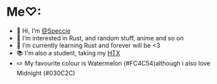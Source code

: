 # Me♡:
- 👋 Hi, I’m [@Speccie](https://speccie.carrd.co)
- 👀 I’m interested in Rust, and random stuff, anime and so on
- 🌱 I’m currently learning Rust and forever will be <3
- 📚 I'm also a student, taking my [HTX](https://en.wikipedia.org/wiki/Higher_Technical_Examination_Programme)
- ✏️ My favourite colour is Watermelon (#FC4C54)although i also love Midnight (#030C2C)

<!---
S3bTheGuy/S3bTheGuy is a ✨ special ✨ repository because its `README.md` (this file) appears on your GitHub profile.
You can click the Preview link to take a look at your changes.
--->
